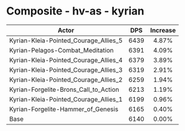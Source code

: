 # Composite - hv-as - kyrian
| Actor | DPS | Increase |
|---|:---:|:---:|
|Kyrian-Kleia-Pointed_Courage_Allies_5|6439|4.87%|
|Kyrian-Pelagos-Combat_Meditation|6391|4.09%|
|Kyrian-Kleia-Pointed_Courage_Allies_4|6379|3.89%|
|Kyrian-Kleia-Pointed_Courage_Allies_3|6319|2.91%|
|Kyrian-Kleia-Pointed_Courage_Allies_2|6259|1.94%|
|Kyrian-Forgelite-Brons_Call_to_Action|6213|1.19%|
|Kyrian-Kleia-Pointed_Courage_Allies_1|6199|0.96%|
|Kyrian-Forgelite-Hammer_of_Genesis|6165|0.40%|
|Base|6140|0.00%|
